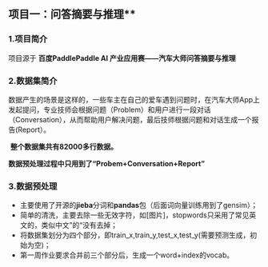 ## 项目一：问答摘要与推理**

###   1.项目简介

 项目源于  **百度PaddlePaddle AI 产业应用赛——汽车大师问答摘要与推理**

###   2.数据集简介

​    数据产生的场景是这样的，一些车主在自己的爱车遇到问题时，在汽车大师App上发起提问，专业技师会根据问题（Problem）和用户进行一段对话（Conversation），从而帮助用户解决问题，最后技师根据问题和对话生成一个报告(Report）。

​        **整个数据集共有82000多行数据。**

​        **数据预处理过程中只用到了“Probem+Conversation+Report”**

### 3.数据预处理

- 主要使用了开源的**jieba**分词和**pandas**包（后面词向量训练用到了gensim）；
- 简单的清洗，主要去除一些无效字符，如[图片]，stopwords只采用了常见英文的，类似中文”的“没有去掉；
- 将数据集划分为四个部分，即train_x,train_y,test_x,test_y(需要预测生成，初始为空)；
- 第一周作业要求合并前三个部分后，生成一个word+index的vocab。
